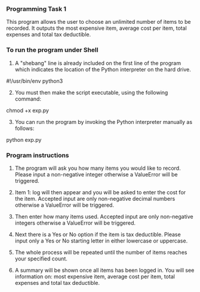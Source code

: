 ### Programming Task 1

This program allows the user to choose an unlimited number of items to be 
recorded. It outputs the most expensive item, average cost per item, total 
expenses and total tax deductible.


### To run the program under Shell

1. A "shebang" line is already included on the first line of the program 
which indicates the location of the Python interpreter on the hard drive.

 #!/usr/bin/env python3
 
2. You must then make the script executable, using the following command:

 chmod +x exp.py

3. You can run the program by invoking the Python interpreter manually 
as follows:

 python exp.py


### Program instructions

1. The program will ask you how many items you would like to record. Please
input a non-negative integer otherwise a ValueError will be triggered.

2. Item 1: log will then appear and you will be asked to enter the cost for
the item. Accepted input are only non-negative decimal numbers otherwise a 
ValueError will be triggered.

3. Then enter how many items used. Accepted input are only non-negative 
integers otherwise a ValueError will be triggered.

4. Next there is a Yes or No option if the item is tax deductible. Please 
input only a Yes or No starting letter in either lowercase or uppercase.

5. The whole process will be repeated until the number of items reaches your 
specified count.

6. A summary will be shown once all items has been logged in. You will see
information on: most expensive item, average cost per item, total expenses
and total tax deductible.
